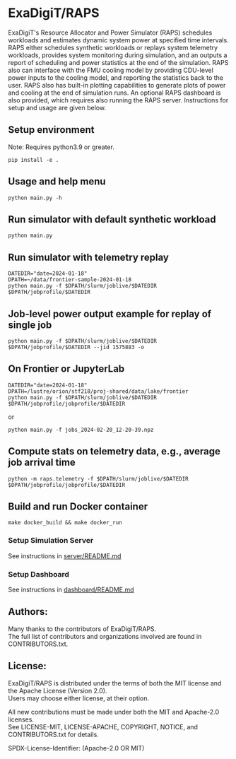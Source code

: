 # ExaDigiT/RAPS

ExaDigiT's Resource Allocator and Power Simulator (RAPS) schedules workloads and 
estimates dynamic system power at specified time intervals. RAPS either schedules 
synthetic workloads or replays system telemetry workloads,
provides system monitoring during simulation, and an outputs a report of scheduling
and power statistics at the end of the simulation. RAPS also can interface with 
the FMU cooling model by providing CDU-level power inputs to the cooling model,
and reporting the statistics back to the user. RAPS also has built-in plotting
capabilities to generate plots of power and cooling at the end of simulation runs.
An optional RAPS dashboard is also provided, which requires also running the RAPS server.
Instructions for setup and usage are given below. 

## Setup environment

Note: Requires python3.9 or greater.

    pip install -e .

## Usage and help menu

    python main.py -h

## Run simulator with default synthetic workload

    python main.py

## Run simulator with telemetry replay

    DATEDIR="date=2024-01-18"
    DPATH=~/data/frontier-sample-2024-01-18
    python main.py -f $DPATH/slurm/joblive/$DATEDIR $DPATH/jobprofile/$DATEDIR

## Job-level power output example for replay of single job

    python main.py -f $DPATH/slurm/joblive/$DATEDIR $DPATH/jobprofile/$DATEDIR --jid 1575883 -o

## On Frontier or JupyterLab

    DATEDIR="date=2024-01-18"
    DPATH=/lustre/orion/stf218/proj-shared/data/lake/frontier
    python main.py -f $DPATH/slurm/joblive/$DATEDIR $DPATH/jobprofile/jobprofile/$DATEDIR

or

    python main.py -f jobs_2024-02-20_12-20-39.npz

## Compute stats on telemetry data, e.g., average job arrival time

    python -m raps.telemetry -f $DPATH/slurm/joblive/$DATEDIR $DPATH/jobprofile/jobprofile/$DATEDIR

## Build and run Docker container

    make docker_build && make docker_run

### Setup Simulation Server

See instructions in [server/README.md](https://code.ornl.gov/exadigit/simulationserver)

### Setup Dashboard

See instructions in [dashboard/README.md](https://code.ornl.gov/exadigit/simulation-dashboard)

## Authors:

Many thanks to the contributors of ExaDigiT/RAPS.  
The full list of contributors and organizations involved are found in CONTRIBUTORS.txt.  

## License:

ExaDigiT/RAPS is distributed under the terms of both the MIT license and the Apache License (Version 2.0).  
Users may choose either license, at their option.  

All new contributions must be made under both the MIT and Apache-2.0 licenses.  
See LICENSE-MIT, LICENSE-APACHE, COPYRIGHT, NOTICE, and CONTRIBUTORS.txt for details.  

SPDX-License-Identifier: (Apache-2.0 OR MIT)  
